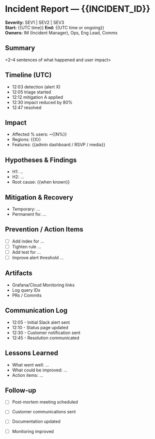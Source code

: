 # Incident Report — {{INCIDENT_ID}}

**Severity:** SEV1 | SEV2 | SEV3  
**Start:** {{UTC time}}  **End:** {{UTC time or ongoing}}  
**Owners:** IM (Incident Manager), Ops, Eng Lead, Comms

## Summary
<2–4 sentences of what happened and user impact>

## Timeline (UTC)
- 12:03 detection (alert X)
- 12:05 triage started
- 12:12 mitigation A applied
- 12:30 impact reduced by 80%
- 12:47 resolved

## Impact
- Affected % users: ~{{N%}}
- Regions: {{X}}
- Features: {{admin dashboard / RSVP / media}}

## Hypotheses & Findings
- H1: …
- H2: …
- Root cause: {{when known}}

## Mitigation & Recovery
- Temporary: …
- Permanent fix: …

## Prevention / Action Items
- [ ] Add index for …
- [ ] Tighten rule …
- [ ] Add test for …
- [ ] Improve alert threshold …

## Artifacts
- Grafana/Cloud Monitoring links
- Log query IDs
- PRs / Commits

## Communication Log
- 12:05 - Initial Slack alert sent
- 12:10 - Status page updated
- 12:30 - Customer notification sent
- 12:45 - Resolution communicated

## Lessons Learned
- What went well: …
- What could be improved: …
- Action items: …

## Follow-up
- [ ] Post-mortem meeting scheduled
- [ ] Customer communications sent
- [ ] Documentation updated
- [ ] Monitoring improved

